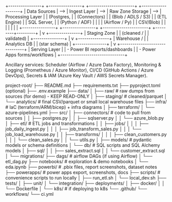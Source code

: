 +----------------+       +----------------+       +----------------------+      +-------------------+
|  Data Sources   |  -->  |  Ingest Layer   |  -->  |   Raw Zone Storage   | -->  | Processing Layer  |
|  (Postgres,     |       |  (Connectors)   |       |  (Blob / ADLS / S3)  |      |  (ETL Engine)     |
|   SQL Server,   |       |  (Python / ADF) |       |                      |      |  (Airflow / Py)   |
|   CSV/Blob)     |       |                 |       |                      |      |                   |
+----------------+        +----------------+        +----------------------+      +---------+---------+
                                                                                      |
                                                                                      v
                                                                                +---------------+
                                                                                |  Staging Zone  |
                                                                                |  (cleaned /    |
                                                                                |   validated)   |
                                                                                +---------------+
                                                                                      |
                                                                                      v
                                                                                +---------------+
                                                                                |  Warehouse /   |
                                                                                |  Analytics DB  |
                                                                                |  (star schema) |
                                                                                +---------------+
                                                                                      |
                                                                                      v
                                                                      +-------------------------------+
                                                                      |  Serving Layer                 |
                                                                      |  - Power BI reports/dashboards |
                                                                      |  - Power Apps forms/workflows  |
                                                                      +-------------------------------+

Ancillary services: Scheduler (Airflow / Azure Data Factory), Monitoring & Logging (Prometheus / Azure Monitor), CI/CD (GitHub Actions / Azure DevOps), Secrets & IAM (Azure Key Vault / AWS Secrets Manager).

project-root/
├── README.md
├── requirements.txt
├── pyproject.toml (optional)
├── .env.example
├── data/
│   ├── raw/                # raw dumps from sources (for demo) - KEEP READ-ONLY
│   ├── staging/            # cleaned/parquet
│   └── analytics/          # final CSV/parquet or small local warehouse files
├── infra/                  # IaC (terraform/ARM/bicep) + infra diagrams
│   ├── terraform/
│   └── azure-pipelines.yml
├── src/
│   ├── connectors/         # code to pull from sources
│   │   ├── postgres.py
│   │   ├── sqlserver.py
│   │   └── azure_blob.py
│   ├── etl/                # ETL jobs and transformations
│   │   ├── jobs/
│   │   │   ├── job_daily_ingest.py
│   │   │   ├── job_transform_sales.py
│   │   │   └── job_load_warehouse.py
│   │   ├── transforms/
│   │   │   ├── clean_customers.py
│   │   │   └── clean_sales.py
│   │   └── utils.py
│   ├── models/             # pydantic models or schema definitions
│   └── db/                 # SQL scripts and SQL Alchemy models
│       ├── sql/
│       │   ├── sales_extract.sql
│       │   └── customer_extract.sql
│       └── migrations/
├── dags/                   # airflow DAGs (if using Airflow)
│   └── etl_dag.py
├── notebooks/              # exploration & demo notebooks
│   └── eda.ipynb
├── powerbi/                # .pbix files, report screenshots, dataset notes
├── powerapps/              # power apps export, screenshots, docs
├── scripts/                # convenience scripts to run locally
│   ├── run_etl.sh
│   └── local_dev.sh
├── tests/
│   ├── unit/
│   └── integration/
├── deployments/
│   ├── docker/
│   │   └── Dockerfile
│   └── k8s/                # if deploying to k8s
└── .github/
    └── workflows/
        └── ci.yml